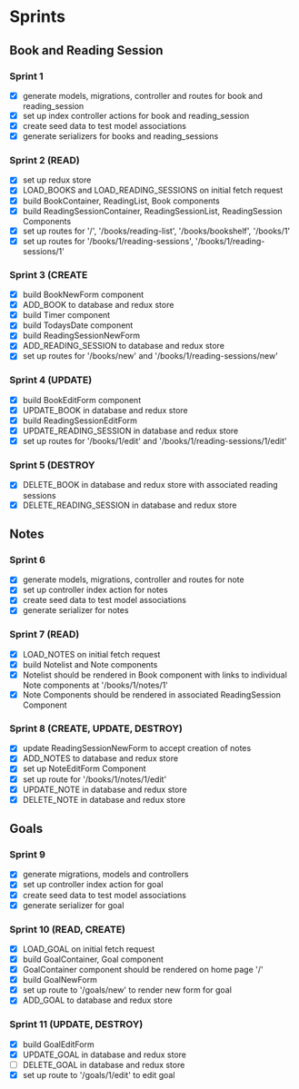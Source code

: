 # Sprints

## Book and Reading Session
### Sprint 1
- [x] generate models, migrations, controller and routes for book and reading_session
- [x] set up index controller actions for book and reading_session
- [x] create seed data to test model associations
- [x] generate serializers for books and reading_sessions

### Sprint 2 (READ)
- [x] set up redux store
- [x] LOAD_BOOKS and LOAD_READING_SESSIONS on initial fetch request
- [x] build BookContainer, ReadingList, Book components
- [x] build ReadingSessionContainer, ReadingSessionList, ReadingSession Components
- [x] set up routes for '/', '/books/reading-list', '/books/bookshelf', '/books/1'
- [x] set up routes for '/books/1/reading-sessions', '/books/1/reading-sessions/1'

### Sprint 3 (CREATE
- [x] build BookNewForm component
- [x] ADD_BOOK to database and redux store
- [x] build Timer component
- [x] build TodaysDate component
- [x] build ReadingSessionNewForm
- [x] ADD_READING_SESSION to database and redux store
- [x] set up routes for '/books/new' and '/books/1/reading-sessions/new'

### Sprint 4 (UPDATE)
- [x] build BookEditForm component
- [x] UPDATE_BOOK in database and redux store
- [x] build ReadingSessionEditForm
- [x] UPDATE_READING_SESSION in database and redux store
- [x] set up routes for '/books/1/edit' and '/books/1/reading-sessions/1/edit'

### Sprint 5 (DESTROY
- [x] DELETE_BOOK in database and redux store with associated reading sessions
- [x] DELETE_READING_SESSION in database and redux store

## Notes
### Sprint 6
- [x] generate models, migrations, controller and routes for note
- [x] set up controller index action for notes
- [x] create seed data to test model associations
- [x] generate serializer for notes

### Sprint 7 (READ)
- [x] LOAD_NOTES on initial fetch request
- [x] build Notelist and Note components
- [x] Notelist should be rendered in Book component with links to individual Note components at '/books/1/notes/1'
- [x] Note Components should be rendered in associated ReadingSession Component

### Sprint 8 (CREATE, UPDATE, DESTROY)
- [x] update ReadingSessionNewForm to accept creation of notes
- [x] ADD_NOTES to database and redux store
- [x] set up NoteEditForm Component
- [x] set up route for '/books/1/notes/1/edit'
- [x] UPDATE_NOTE in database and redux store
- [x] DELETE_NOTE in database and redux store

## Goals
### Sprint 9
- [x] generate migrations, models and controllers
- [x] set up controller index action for goal
- [x] create seed data to test model associations
- [x] generate serializer for goal

### Sprint 10 (READ, CREATE)
- [x] LOAD_GOAL on initial fetch request
- [x] build GoalContainer, Goal component
- [x] GoalContainer component should be rendered on home page '/'
- [x] build GoalNewForm
- [x] set up route to '/goals/new' to render new form for goal
- [x] ADD_GOAL to database and redux store

### Sprint 11 (UPDATE, DESTROY)
- [x] build GoalEditForm
- [x] UPDATE_GOAL in database and redux store
- [ ] DELETE_GOAL in database and redux store
- [x] set up route to '/goals/1/edit' to edit goal

